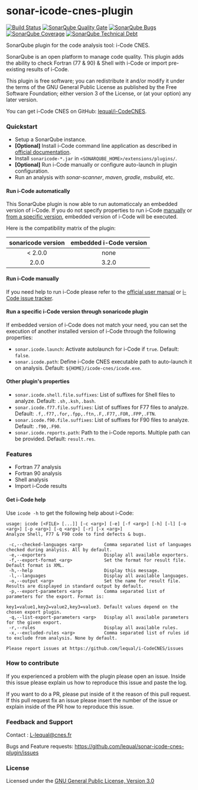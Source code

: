 # sonar-icode-cnes-plugin
[![Build Status](https://travis-ci.org/lequal/sonar-icode-cnes-plugin.svg?branch=master)](https://travis-ci.org/lequal/sonar-icode-cnes-plugin)
[![SonarQube Quality Gate](https://sonarcloud.io/api/project_badges/measure?project=fr.cnes.sonarqube.plugins%3Asonaricode&metric=alert_status)](https://sonarcloud.io/dashboard?id=fr.cnes.sonarqube.plugins%3Asonaricode)
[![SonarQube Bugs](https://sonarcloud.io/api/project_badges/measure?project=fr.cnes.sonarqube.plugins%3Asonaricode&metric=bugs)](https://sonarcloud.io/project/issues?id=fr.cnes.sonarqube.plugins%3Asonaricode&resolved=false&types=BUG)
[![SonarQube Coverage](https://sonarcloud.io/api/project_badges/measure?project=fr.cnes.sonarqube.plugins%3Asonaricode&metric=coverage)](https://sonarcloud.io/component_measures?id=fr.cnes.sonarqube.plugins%3Asonaricode&metric=Coverage)
[![SonarQube Technical Debt](https://sonarcloud.io/api/project_badges/measure?project=fr.cnes.sonarqube.plugins%3Asonaricode&metric=sqale_index)](https://sonarcloud.io/component_measures?id=fr.cnes.sonarqube.plugins%3Asonaricode&metric=sqale_index)

SonarQube plugin for the code analysis tool: i-Code CNES.

SonarQube is an open platform to manage code quality. This plugin adds the ability to check Fortran (77 & 90) & Shell with i-Code or import pre-existing results of i-Code.

This plugin is free software; you can redistribute it and/or modify it under the terms of the GNU General Public License as published by the Free Software Foundation; either version 3 of the License, or (at your option) any later version.

You can get i-Code CNES on GitHub: [lequal/i-CodeCNES](https://github.com/lequal/i-CodeCNES).

### Quickstart
- Setup a SonarQube instance.
- **[Optional]** Install i-Code command line application as described in [official documentation](https://github.com/lequal/i-CodeCNES/blob/master/documentation/i-Code%20CNES%20-%20Installation%20Manual%20-%20EN.pdf).
- Install `sonaricode-*.jar` in `<SONARQUBE_HOME>/extensions/plugins/`.
- **[Optional]** Run i-Code manually or configure auto-launch in plugin configuration.
- Run an analysis with *sonar-scanner*, *maven*, *gradle*, *msbuild*, etc.

#### Run i-Code automatically
This SonarQube plugin is now able to run automaticcaly an embedded version of i-Code. If you do not specify properties to run i-Code [manually](#run-i-Code-manually) or [from a specific version](#Run-a-specific-i-Code-version-through-sonaricode-plugin), embedded version of i-Code will be executed.

Here is the compatibility matrix of the plugin:

| sonaricode version | embedded i-Code version |
|:------------------:|:-----------------------:|
|       < 2.0.0      |           none          |
|        2.0.0       |          3.2.0          |

#### Run i-Code manually
If you need help to run i-Code please refer to the [official user manual](https://github.com/lequal/i-CodeCNES/blob/master/documentation/i-Code%20CNES%20-%20User%20Manual.pdf) or [i-Code issue tracker](https://github.com/lequal/i-CodeCNES/issues).

#### Run a specific i-Code version through sonaricode plugin
If embedded version of i-Code does not match your need, you can set the execution of another installed version of i-Code through the following properties:
- `sonar.icode.launch`: Activate autolaunch for i-Code if `true`. Default: `false`.
- `sonar.icode.path`: Define i-Code CNES executable path to auto-launch it on analysis. Default: `${HOME}/icode-cnes/icode.exe`.

#### Other plugin's properties
- `sonar.icode.shell.file.suffixes`: List of suffixes for Shell files to analyze. Default: `.sh,.ksh,.bash`.
- `sonar.icode.f77.file.suffixes`: List of suffixes for F77 files to analyze. Default: `.f,.f77,.for,.fpp,.ftn,.F,.F77,.FOR,.FPP,.FTN`.
- `sonar.icode.f90.file.suffixes`: List of suffixes for F90 files to analyze. Default: `.f90,.F90`.
- `sonar.icode.reports.path`: Path to the i-Code reports. Multiple path can be provided. Default: `result.res`.

### Features
- Fortran 77 analysis
- Fortran 90 analysis
- Shell analysis
- Import i-Code results

#### Get i-Code help
Use `icode -h` to get the following help about i-Code:
````
usage: icode [<FILE> [...]] [-c <arg>] [-e] [-f <arg>] [-h] [-l] [-o <arg>] [-p <arg>] [-q <arg>] [-r] [-x <arg>]
Analyze Shell, F77 & F90 code to find defects & bugs.

 -c,--checked-languages <arg>        Comma separated list of languages checked during analysis. All by default.
 -e,--exporters                      Display all available exporters.
 -f,--export-format <arg>            Set the format for result file. Default format is XML.
 -h,--help                           Display this message.
 -l,--languages                      Display all available languages.
 -o,--output <arg>                   Set the name for result file. Results are displayed in standard output by default.
 -p,--export-parameters <arg>        Comma separated list of parameters for the export. Format is:
                                     key1=value1,key2=value2,key3=value3. Default values depend on the chosen export plugin.
 -q,--list-export-parameters <arg>   Display all available parameters for the given export.
 -r,--rules                          Display all available rules.
 -x,--excluded-rules <arg>           Comma separated list of rules id to exclude from analysis. None by default.

Please report issues at https://github.com/lequal/i-CodeCNES/issues
````

### How to contribute
If you experienced a problem with the plugin please open an issue. Inside this issue please explain us how to reproduce this issue and paste the log. 

If you want to do a PR, please put inside of it the reason of this pull request. If this pull request fix an issue please insert the number of the issue or explain inside of the PR how to reproduce this issue.

### Feedback and Support
Contact : L-lequal@cnes.fr

Bugs and Feature requests: https://github.com/lequal/sonar-icode-cnes-plugin/issues

### License
Licensed under the [GNU General Public License, Version 3.0](https://www.gnu.org/licenses/gpl.txt)
